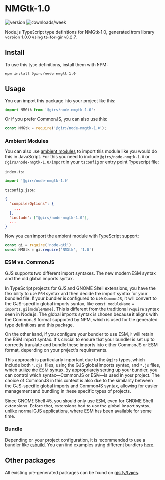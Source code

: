 
# NMGtk-1.0

![version](https://img.shields.io/npm/v/@girs/node-nmgtk-1.0)
![downloads/week](https://img.shields.io/npm/dw/@girs/node-nmgtk-1.0)


Node.js TypeScript type definitions for NMGtk-1.0, generated from library version 1.0.0 using [ts-for-gir](https://github.com/gjsify/ts-for-gir) v3.2.7.


## Install

To use this type definitions, install them with NPM:
```bash
npm install @girs/node-nmgtk-1.0
```

## Usage

You can import this package into your project like this:
```ts
import NMGtk from '@girs/node-nmgtk-1.0';
```

Or if you prefer CommonJS, you can also use this:
```ts
const NMGtk = require('@girs/node-nmgtk-1.0');
```

### Ambient Modules

You can also use [ambient modules](https://github.com/gjsify/ts-for-gir/tree/main/packages/cli#ambient-modules) to import this module like you would do this in JavaScript.
For this you need to include `@girs/node-nmgtk-1.0` or `@girs/node-nmgtk-1.0/import` in your `tsconfig` or entry point Typescript file:

`index.ts`:
```ts
import '@girs/node-nmgtk-1.0'
```

`tsconfig.json`:
```json
{
  "compilerOptions": {
    ...
  },
  "include": ["@girs/node-nmgtk-1.0"],
  ...
}
```

Now you can import the ambient module with TypeScript support: 

```ts
const gi = require('node-gtk')
const NMGtk = gi.require('NMGtk', '1.0')
```



### ESM vs. CommonJS

GJS supports two different import syntaxes. The new modern ESM syntax and the old global imports syntax.

In TypeScript projects for GJS and GNOME Shell extensions, you have the flexibility to use `ESM` syntax and then decide the import syntax for your bundled file. If your bundler is configured to use `CommonJS`, it will convert to the GJS-specific global imports syntax, like `const moduleName = imports.gi[moduleName]`. This is different from the traditional `require` syntax seen in Node.js. The global imports syntax is chosen because it aligns with the CommonJS format supported by NPM, which is used for the generated type definitions and this package.

On the other hand, if you configure your bundler to use ESM, it will retain the ESM import syntax. It's crucial to ensure that your bundler is set up to correctly translate and bundle these imports into either CommonJS or ESM format, depending on your project's requirements.

This approach is particularly important due to the `@girs` types, which include both `*.cjs `files, using the GJS global imports syntax, and `*.js` files, which utilize the ESM syntax. By appropriately setting up your bundler, you can control which syntax—CommonJS or ESM—is used in your project. The choice of CommonJS in this context is also due to the similarity between the GJS-specific global imports and CommonJS syntax, allowing for easier management and bundling in these specific types of projects.

Since GNOME Shell 45, you should only use ESM, even for GNOME Shell extensions. Before that, extensions had to use the global import syntax, unlike normal GJS applications, where ESM has been available for some time.

### Bundle

Depending on your project configuration, it is recommended to use a bundler like [esbuild](https://esbuild.github.io/). You can find examples using different bundlers [here](https://github.com/gjsify/ts-for-gir/tree/main/examples).

## Other packages

All existing pre-generated packages can be found on [gjsify/types](https://github.com/gjsify/types).

